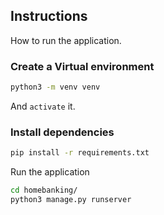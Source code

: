 
## Instructions

How to run the application.

### Create a Virtual environment

```bash
python3 -m venv venv
```

And `activate` it.

### Install dependencies

```bash
pip install -r requirements.txt
```

Run the application

```bash
cd homebanking/
python3 manage.py runserver
```
